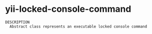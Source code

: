 yii-locked-console-command
==========================

```
DESCRIPTION
  Abstract class represents an executable locked console command

   
